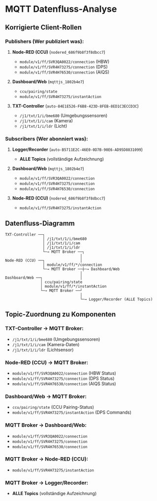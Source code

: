 # MQTT Datenfluss-Analyse

## Korrigierte Client-Rollen

### **Publishers (Wer publiziert was):**

1. **Node-RED (CCU)** (`nodered_686f9b8f3f8dbcc7`)
   - `module/v1/ff/SVR3QA0022/connection` (HBW)
   - `module/v1/ff/SVR4H73275/connection` (DPS) 
   - `module/v1/ff/SVR4H76530/connection` (AIQS)

2. **Dashboard/Web** (`mqttjs_1802b4e7`)
   - `ccu/pairing/state`
   - `module/v1/ff/SVR4H73275/instantAction`

3. **TXT-Controller** (`auto-84E1E526-F6B8-423D-8FEB-8ED1C3ECCD3C`)
   - `/j1/txt/1/i/bme680` (Umgebungssensoren)
   - `/j1/txt/1/i/cam` (Kamera)
   - `/j1/txt/1/i/ldr` (Licht)

### **Subscribers (Wer abonniert was):**

1. **Logger/Recorder** (`auto-B5711E2C-46E0-0D7B-90E6-AD95D8831099`)
   - **ALLE Topics** (vollständige Aufzeichnung)

2. **Dashboard/Web** (`mqttjs_1802b4e7`)
   - `module/v1/ff/SVR3QA0022/connection`
   - `module/v1/ff/SVR4H73275/connection` 
   - `module/v1/ff/SVR4H76530/connection`

3. **Node-RED (CCU)** (`nodered_686f9b8f3f8dbcc7`)
   - `module/v1/ff/SVR4H73275/instantAction`

## Datenfluss-Diagramm

```
TXT-Controller ──┐
                 │ /j1/txt/1/i/bme680
                 │ /j1/txt/1/i/cam  
                 │ /j1/txt/1/i/ldr
                 └─→ MQTT Broker ──┐
                                  │
Node-RED (CCU) ──┐                │
                 │ module/v1/ff/*/connection
                 └─→ MQTT Broker ──┼─→ Dashboard/Web
                                  │
Dashboard/Web ──┐                 │
                │ ccu/pairing/state
                │ module/v1/ff/*/instantAction  
                └─→ MQTT Broker ──┘
                                  │
                                  └─→ Logger/Recorder (ALLE Topics)
```

## Topic-Zuordnung zu Komponenten

### **TXT-Controller → MQTT Broker:**
- `/j1/txt/1/i/bme680` (Umgebungssensoren)
- `/j1/txt/1/i/cam` (Kamera-Daten)
- `/j1/txt/1/i/ldr` (Lichtsensor)

### **Node-RED (CCU) → MQTT Broker:**
- `module/v1/ff/SVR3QA0022/connection` (HBW Status)
- `module/v1/ff/SVR4H73275/connection` (DPS Status)
- `module/v1/ff/SVR4H76530/connection` (AIQS Status)

### **Dashboard/Web → MQTT Broker:**
- `ccu/pairing/state` (CCU Pairing-Status)
- `module/v1/ff/SVR4H73275/instantAction` (DPS Commands)

### **MQTT Broker → Dashboard/Web:**
- `module/v1/ff/SVR3QA0022/connection`
- `module/v1/ff/SVR4H73275/connection`
- `module/v1/ff/SVR4H76530/connection`

### **MQTT Broker → Node-RED (CCU):**
- `module/v1/ff/SVR4H73275/instantAction`

### **MQTT Broker → Logger/Recorder:**
- **ALLE Topics** (vollständige Aufzeichnung)


